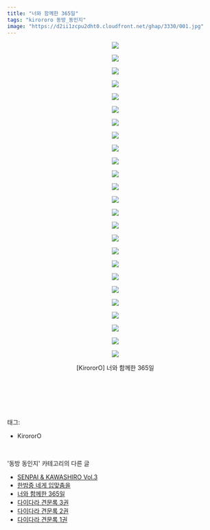 ```yaml
---
title: "너와 함께한 365일"
tags: "kirororo 동방_동인지"
image: "https://d2ii1zcpu2dht0.cloudfront.net/ghap/3330/001.jpg"
---
```

<div class="article">
<p style="text-align: center; clear: none; float: none;"><img src="{{ site.imgserver9 }}/ghap/3330/001.jpg"/></p>
<p style="text-align: center; clear: none; float: none;"><img src="{{ site.imgserver9 }}/ghap/3330/002.jpg"/></p>
<p style="text-align: center; clear: none; float: none;"><img src="{{ site.imgserver9 }}/ghap/3330/003.jpg"/></p>
<p style="text-align: center; clear: none; float: none;"><img src="{{ site.imgserver9 }}/ghap/3330/004.jpg"/></p>
<p style="text-align: center; clear: none; float: none;"><img src="{{ site.imgserver9 }}/ghap/3330/005.jpg"/></p>
<p style="text-align: center; clear: none; float: none;"><img src="{{ site.imgserver9 }}/ghap/3330/006.jpg"/></p>
<p style="text-align: center; clear: none; float: none;"><img src="{{ site.imgserver9 }}/ghap/3330/007.jpg"/></p>
<p style="text-align: center; clear: none; float: none;"><img src="{{ site.imgserver9 }}/ghap/3330/008.jpg"/></p>
<p style="text-align: center; clear: none; float: none;"><img src="{{ site.imgserver9 }}/ghap/3330/009.jpg"/></p>
<p style="text-align: center; clear: none; float: none;"><img src="{{ site.imgserver9 }}/ghap/3330/010.jpg"/></p>
<p style="text-align: center; clear: none; float: none;"><img src="{{ site.imgserver9 }}/ghap/3330/011.jpg"/></p>
<p style="text-align: center; clear: none; float: none;"><img src="{{ site.imgserver9 }}/ghap/3330/012.jpg"/></p>
<p style="text-align: center; clear: none; float: none;"><img src="{{ site.imgserver9 }}/ghap/3330/013.jpg"/></p>
<p style="text-align: center; clear: none; float: none;"><img src="{{ site.imgserver9 }}/ghap/3330/014.jpg"/></p>
<p style="text-align: center; clear: none; float: none;"><img src="{{ site.imgserver9 }}/ghap/3330/015.jpg"/></p>
<p style="text-align: center; clear: none; float: none;"><img src="{{ site.imgserver9 }}/ghap/3330/016.jpg"/></p>
<p style="text-align: center; clear: none; float: none;"><img src="{{ site.imgserver9 }}/ghap/3330/017.jpg"/></p>
<p style="text-align: center; clear: none; float: none;"><img src="{{ site.imgserver9 }}/ghap/3330/018.jpg"/></p>
<p style="text-align: center; clear: none; float: none;"><img src="{{ site.imgserver9 }}/ghap/3330/019.jpg"/></p>
<p style="text-align: center; clear: none; float: none;"><img src="{{ site.imgserver9 }}/ghap/3330/020.jpg"/></p>
<p style="text-align: center; clear: none; float: none;"><img src="{{ site.imgserver9 }}/ghap/3330/021.jpg"/></p>
<p style="text-align: center; clear: none; float: none;"><img src="{{ site.imgserver9 }}/ghap/3330/022.jpg"/></p>
<p style="text-align: center; clear: none; float: none;"><img src="{{ site.imgserver9 }}/ghap/3330/023.jpg"/></p>
<p style="text-align: center; clear: none; float: none;"><img src="{{ site.imgserver9 }}/ghap/3330/024.jpg"/></p>
<p style="text-align: center; clear: none; float: none;"><img src="{{ site.imgserver9 }}/ghap/3330/025.jpg"/></p>
<p style="text-align: center; clear: none; float: none;">[KirororO] 너와 함께한 365일</p>
<p style="text-align: center; clear: none; float: none;"><br/></p>
<p><br/></p>
</div><br/>
<div class="tagTrail">
<p>태그: </p>
<ul>
<li>KirororO</li>
</ul>
</div><br/>
<div class="another">
<p>'동방 동인지' 카테고리의 다른 글</p>
<ul>
<li><a href="/ghap_3332">SENPAI &amp; KAWASHIRO Vol.3</a></li>
<li><a href="/ghap_3331">한밤중 네게 입맞춤을</a></li>
<li><a href="/ghap_3330">너와 함께한 365일</a></li>
<li><a href="/ghap_3329">다이다라 견문록 3권</a></li>
<li><a href="/ghap_3328">다이다라 견문록 2권</a></li>
<li><a href="/ghap_3327">다이다라 견문록 1권</a></li>
</ul>
</div><br/>
<div class="cb_module cb_fluid">
<div class="cb_wrt cb_profile">
</div><!-- commentList close -->
</div><br/>
